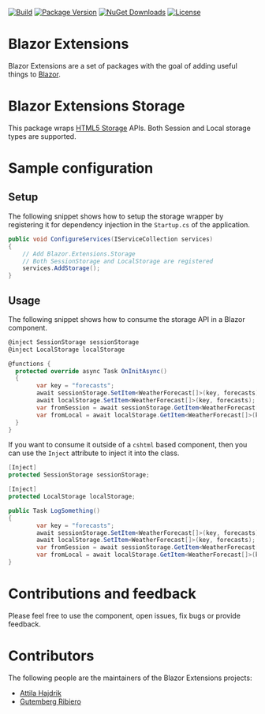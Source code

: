 [![Build](https://github.com/BlazorExtensions/Storage/workflows/CI/badge.svg)](https://github.com/BlazorExtensions/Storage/actions)
[![Package Version](https://img.shields.io/nuget/v/Blazor.Extensions.Storage.svg)](https://www.nuget.org/packages/Blazor.Extensions.Storage)
[![NuGet Downloads](https://img.shields.io/nuget/dt/Blazor.Extensions.Storage.svg)](https://www.nuget.org/packages/Blazor.Extensions.Storage)
[![License](https://img.shields.io/github/license/BlazorExtensions/Storage.svg)](https://github.com/BlazorExtensions/Storage/blob/master/LICENSE)

# Blazor Extensions

Blazor Extensions are a set of packages with the goal of adding useful things to [Blazor](https://blazor.net).

# Blazor Extensions Storage

This package wraps [HTML5 Storage](https://developer.mozilla.org/en-US/docs/Web/API/Storage) APIs. Both Session and Local storage types are supported.

# Sample configuration

## Setup

The following snippet shows how to setup the storage wrapper by registering it for dependency injection in the ```Startup.cs``` of the application.

```c#
public void ConfigureServices(IServiceCollection services)
{
    // Add Blazor.Extensions.Storage
    // Both SessionStorage and LocalStorage are registered
    services.AddStorage();
}
```

## Usage

The following snippet shows how to consume the storage API in a Blazor component.

```c#
@inject SessionStorage sessionStorage
@inject LocalStorage localStorage

@functions {
  protected override async Task OnInitAsync()
  {
        var key = "forecasts";
        await sessionStorage.SetItem<WeatherForecast[]>(key, forecasts);
        await localStorage.SetItem<WeatherForecast[]>(key, forecasts);
        var fromSession = await sessionStorage.GetItem<WeatherForecast[]>(key);
        var fromLocal = await localStorage.GetItem<WeatherForecast[]>(key);
  }
}
```

If you want to consume it outside of a ```cshtml``` based component, then you can use the ```Inject``` attribute to inject it into the class.

```c#
[Inject]
protected SessionStorage sessionStorage;

[Inject]
protected LocalStorage localStorage;

public Task LogSomething()
{
        var key = "forecasts";
        await sessionStorage.SetItem<WeatherForecast[]>(key, forecasts);
        await localStorage.SetItem<WeatherForecast[]>(key, forecasts);
        var fromSession = await sessionStorage.GetItem<WeatherForecast[]>(key);
        var fromLocal = await localStorage.GetItem<WeatherForecast[]>(key);
}
```

# Contributions and feedback

Please feel free to use the component, open issues, fix bugs or provide feedback.

# Contributors

The following people are the maintainers of the Blazor Extensions projects:

- [Attila Hajdrik](https://github.com/attilah)
- [Gutemberg Ribiero](https://github.com/galvesribeiro)
